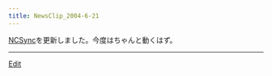 ```yaml
---
title: NewsClip_2004-6-21
---
```

[NCSync](/NCSync)を更新しました。今度はちゃんと動くはず。



----
[Edit](https://github.com/vitroid/vitroid.github.io/edit/master/MD/NewsClip_2004-6-21.md)
